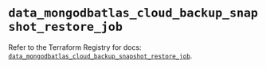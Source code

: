 # `data_mongodbatlas_cloud_backup_snapshot_restore_job`

Refer to the Terraform Registry for docs: [`data_mongodbatlas_cloud_backup_snapshot_restore_job`](https://registry.terraform.io/providers/mongodb/mongodbatlas/1.28.0/docs/data-sources/cloud_backup_snapshot_restore_job).
